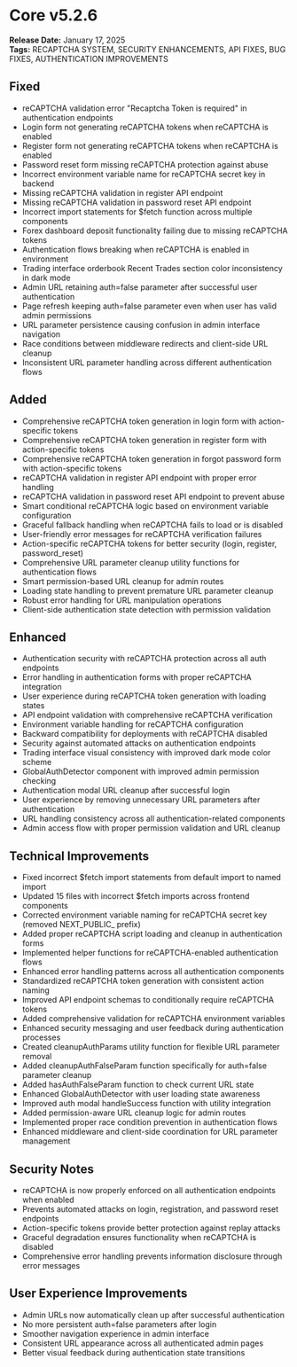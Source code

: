 # Core v5.2.6
**Release Date:** January 17, 2025  
**Tags:** RECAPTCHA SYSTEM, SECURITY ENHANCEMENTS, API FIXES, BUG FIXES, AUTHENTICATION IMPROVEMENTS

## Fixed
- reCAPTCHA validation error "Recaptcha Token is required" in authentication endpoints
- Login form not generating reCAPTCHA tokens when reCAPTCHA is enabled
- Register form not generating reCAPTCHA tokens when reCAPTCHA is enabled
- Password reset form missing reCAPTCHA protection against abuse
- Incorrect environment variable name for reCAPTCHA secret key in backend
- Missing reCAPTCHA validation in register API endpoint
- Missing reCAPTCHA validation in password reset API endpoint
- Incorrect import statements for $fetch function across multiple components
- Forex dashboard deposit functionality failing due to missing reCAPTCHA tokens
- Authentication flows breaking when reCAPTCHA is enabled in environment
- Trading interface orderbook Recent Trades section color inconsistency in dark mode
- Admin URL retaining auth=false parameter after successful user authentication
- Page refresh keeping auth=false parameter even when user has valid admin permissions
- URL parameter persistence causing confusion in admin interface navigation
- Race conditions between middleware redirects and client-side URL cleanup
- Inconsistent URL parameter handling across different authentication flows

## Added
- Comprehensive reCAPTCHA token generation in login form with action-specific tokens
- Comprehensive reCAPTCHA token generation in register form with action-specific tokens
- Comprehensive reCAPTCHA token generation in forgot password form with action-specific tokens
- reCAPTCHA validation in register API endpoint with proper error handling
- reCAPTCHA validation in password reset API endpoint to prevent abuse
- Smart conditional reCAPTCHA logic based on environment variable configuration
- Graceful fallback handling when reCAPTCHA fails to load or is disabled
- User-friendly error messages for reCAPTCHA verification failures
- Action-specific reCAPTCHA tokens for better security (login, register, password_reset)
- Comprehensive URL parameter cleanup utility functions for authentication flows
- Smart permission-based URL cleanup for admin routes
- Loading state handling to prevent premature URL parameter cleanup
- Robust error handling for URL manipulation operations
- Client-side authentication state detection with permission validation

## Enhanced
- Authentication security with reCAPTCHA protection across all auth endpoints
- Error handling in authentication forms with proper reCAPTCHA integration
- User experience during reCAPTCHA token generation with loading states
- API endpoint validation with comprehensive reCAPTCHA verification
- Environment variable handling for reCAPTCHA configuration
- Backward compatibility for deployments with reCAPTCHA disabled
- Security against automated attacks on authentication endpoints
- Trading interface visual consistency with improved dark mode color scheme
- GlobalAuthDetector component with improved admin permission checking
- Authentication modal URL cleanup after successful login
- User experience by removing unnecessary URL parameters after authentication
- URL handling consistency across all authentication-related components
- Admin access flow with proper permission validation and URL cleanup

## Technical Improvements
- Fixed incorrect $fetch import statements from default import to named import
- Updated 15 files with incorrect $fetch imports across frontend components
- Corrected environment variable naming for reCAPTCHA secret key (removed NEXT_PUBLIC_ prefix)
- Added proper reCAPTCHA script loading and cleanup in authentication forms
- Implemented helper functions for reCAPTCHA-enabled authentication flows
- Enhanced error handling patterns across all authentication components
- Standardized reCAPTCHA token generation with consistent action naming
- Improved API endpoint schemas to conditionally require reCAPTCHA tokens
- Added comprehensive validation for reCAPTCHA environment variables
- Enhanced security messaging and user feedback during authentication processes
- Created cleanupAuthParams utility function for flexible URL parameter removal
- Added cleanupAuthFalseParam function specifically for auth=false parameter cleanup
- Added hasAuthFalseParam function to check current URL state
- Enhanced GlobalAuthDetector with user loading state awareness
- Improved auth modal handleSuccess function with utility integration
- Added permission-aware URL cleanup logic for admin routes
- Implemented proper race condition prevention in authentication flows
- Enhanced middleware and client-side coordination for URL parameter management

## Security Notes
- reCAPTCHA is now properly enforced on all authentication endpoints when enabled
- Prevents automated attacks on login, registration, and password reset endpoints
- Action-specific tokens provide better protection against replay attacks
- Graceful degradation ensures functionality when reCAPTCHA is disabled
- Comprehensive error handling prevents information disclosure through error messages

## User Experience Improvements
- Admin URLs now automatically clean up after successful authentication
- No more persistent auth=false parameters after login
- Smoother navigation experience in admin interface
- Consistent URL appearance across all authenticated admin pages
- Better visual feedback during authentication state transitions 